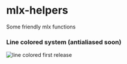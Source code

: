 # mlx-helpers
Some friendly mlx functions

### Line colored system (antialiased soon)
![line colored first release][line-colored]

[line-colored]: https://raw.githubusercontent.com/Kerosene2000/mlx-helpers/master/demo/images/line_colored_aliased.png
